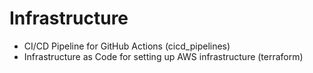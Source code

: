 # Infrastructure
- CI/CD Pipeline for GitHub Actions (cicd_pipelines)
- Infrastructure as Code for setting up AWS infrastructure (terraform)
